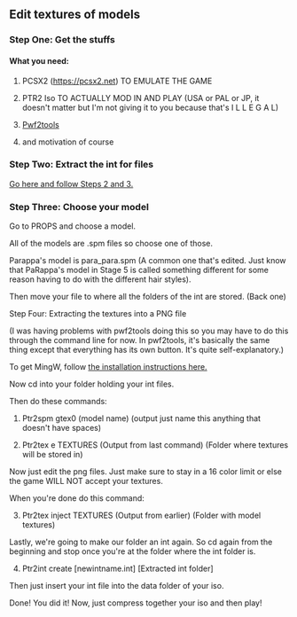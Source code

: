 ## Edit textures of models

### Step One: Get the stuffs

#### What you need:

1. PCSX2 (https://pcsx2.net) TO EMULATE THE GAME

2. PTR2 Iso TO ACTUALLY MOD IN AND PLAY (USA or PAL or JP, it doesn't matter but I'm not giving it to you because that's I L L E G A L)

3. [Pwf2tools](http://ptrguide.github.io/pwf2tools-v9.zip)

4. and motivation of course
 
### Step Two: Extract the int for files

[Go here and follow Steps 2 and 3.](https://ptrguide.github.io/easy-custom-files-into-int-files)
 
### Step Three: Choose your model

Go to PROPS and choose a model.

All of the models are .spm files so choose one of those.

Parappa's model is para_para.spm (A common one that's edited.  Just know that PaRappa's model in Stage 5 is called something different 
for some reason having to do with the different hair styles).

Then move your file to where all the folders of the int are stored. (Back one)
 
Step Four: Extracting the textures into a PNG file

(I was having problems with pwf2tools doing this so you may have to do this through the command line for now. In pwf2tools, it's basically the same thing except that everything has its own button. It's quite self-explanatory.)

To get MingW, follow [the installation instructions here.](https://mgrich.github.io/html/ptr2tools)

Now cd into your folder holding your int files.

Then do these commands:

1. Ptr2spm gtex0 (model name) (output just name this anything that doesn't have spaces)

2. Ptr2tex e TEXTURES (Output from last command) (Folder where textures will be stored in)

Now just edit the png files.  Just make sure to stay in a 16 color limit or else the game WILL NOT accept your textures.

When you're done do this command:

3. Ptr2tex inject TEXTURES (Output from earlier) (Folder with model textures)

Lastly, we're going to make our folder an int again.  So cd again from the beginning and stop once you're at the folder where the int folder is.

4. Ptr2int create [newintname.int] [Extracted int folder]

Then just insert your int file into the data folder of your iso.

Done! You did it! Now, just compress together your iso and then play!
